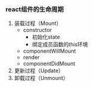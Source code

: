 ### react组件的生命周期
 1. 装载过程（Mount）
    - constructor
        - 初始化state
        - 绑定成员函数的this环境
    - componentWillMount
    - render
    - componentDidMount
 2. 更新过程（Update）
 3. 卸载过程（Unmount）
